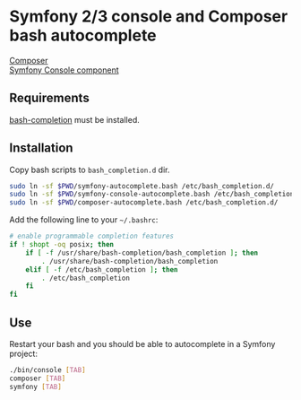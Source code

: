 # Symfony 2/3 console and Composer bash autocomplete

[Composer](https://getcomposer.org/)  
[Symfony Console component](https://symfony.com/doc/current/components/console.html)

## Requirements

[bash-completion](https://packages.debian.org/ru/stretch/bash-completion) must be installed.

## Installation

Copy bash scripts to `bash_completion.d` dir.

```bash
sudo ln -sf $PWD/symfony-autocomplete.bash /etc/bash_completion.d/
sudo ln -sf $PWD/symfony-console-autocomplete.bash /etc/bash_completion.d/
sudo ln -sf $PWD/composer-autocomplete.bash /etc/bash_completion.d/
```

Add the following line to your `~/.bashrc`:

```bash
# enable programmable completion features
if ! shopt -oq posix; then
    if [ -f /usr/share/bash-completion/bash_completion ]; then
        . /usr/share/bash-completion/bash_completion
    elif [ -f /etc/bash_completion ]; then
        . /etc/bash_completion
    fi
fi
```

## Use

Restart your bash and you should be able to autocomplete in a Symfony project:

```bash
./bin/console [TAB]
composer [TAB]
symfony [TAB]
```
